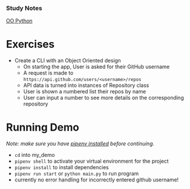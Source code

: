 ### Study Notes
[OO Python](https://github.com/getfutureproof/fp_guides_wiki/wiki/OO-Python)

# Exercises
- Create a CLI with an Object Oriented design
  - On starting the app, User is asked for their GitHub username
  - A request is made to `https://api.github.com/users/<username>/repos`
  - API data is turned into instances of Repository class
  - User is shown a numbered list their repos by name
  - User can input a number to see more details on the corresponding repository

# Running Demo

_Note: make sure you have [pipenv installed](https://github.com/getfutureproof/fp_guides_wiki/wiki/Virtual-Environment) before continuing._

- `cd` into my_demo
- `pipenv shell` to activate your virtual environment for the project
- `pipenv install` to install dependencies
- `pipenv run start` or `python main.py` to run program
- currently no error handling for incorrectly entered github username!